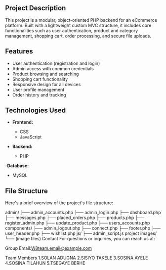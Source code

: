 ##  Project Description

This project is a modular, object-oriented PHP backend for an eCommerce platform. Built with a lightweight custom MVC structure,
it includes core functionalities such as user authentication, product and category management, shopping cart, order processing,
and secure file uploads. 

## Features

- User authentication (registration and login)
- Admin access with common credentials
- Product browsing and searching
- Shopping cart functionality
- Responsive design for all devices
- User profile management
- Order history and tracking


## Technologies Used

- **Frontend:**
  - CSS
  - JavaScript

- **Backend:**
  - PHP
    
-**Database:**
  - MySQL

## File Structure

Here's a brief overview of the project's file structure:

admin/
├── admin_accounts.php
├── admin_login.php
├── dashboard.php
├── messages.php
├── placed_orders.php
├── products.php
├── register_admin.php
├── update_product.php
├── users_accounts.php
components/
├── admin_logout.php
├── connect.php
├── footer.php
├── user_header.php
├── wishlist.php
js/
├── admin_script.js
project images/
└── (image files)
Contact
For questions or inquiries, you can reach us at:

Group Email:W8team.email@example.com

Team Members
1.SOLAN ADUGNA 
2.SISIYO TAKELE
3.SOSINA AYELE
4.SOSINA TILAHUN
5.TSEGAYE BERHE
